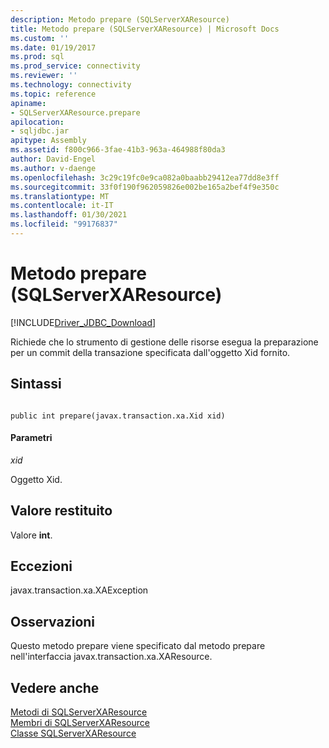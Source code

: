 ```yaml
---
description: Metodo prepare (SQLServerXAResource)
title: Metodo prepare (SQLServerXAResource) | Microsoft Docs
ms.custom: ''
ms.date: 01/19/2017
ms.prod: sql
ms.prod_service: connectivity
ms.reviewer: ''
ms.technology: connectivity
ms.topic: reference
apiname:
- SQLServerXAResource.prepare
apilocation:
- sqljdbc.jar
apitype: Assembly
ms.assetid: f800c966-3fae-41b3-963a-464988f80da3
author: David-Engel
ms.author: v-daenge
ms.openlocfilehash: 3c29c19fc0e9ca082a0baabb29412ea77dd8e3ff
ms.sourcegitcommit: 33f0f190f962059826e002be165a2bef4f9e350c
ms.translationtype: MT
ms.contentlocale: it-IT
ms.lasthandoff: 01/30/2021
ms.locfileid: "99176837"
---
```

# <a name="prepare-method-sqlserverxaresource"></a>Metodo prepare (SQLServerXAResource)
[!INCLUDE[Driver_JDBC_Download](../../../includes/driver_jdbc_download.md)]

  Richiede che lo strumento di gestione delle risorse esegua la preparazione per un commit della transazione specificata dall'oggetto Xid fornito.  
  
## <a name="syntax"></a>Sintassi  
  
```  
  
public int prepare(javax.transaction.xa.Xid xid)  
```  
  
#### <a name="parameters"></a>Parametri  
 *xid*  
  
 Oggetto Xid.  
  
## <a name="return-value"></a>Valore restituito  
 Valore **int**.  
  
## <a name="exceptions"></a>Eccezioni  
 javax.transaction.xa.XAException  
  
## <a name="remarks"></a>Osservazioni  
 Questo metodo prepare viene specificato dal metodo prepare nell'interfaccia javax.transaction.xa.XAResource.  
  
## <a name="see-also"></a>Vedere anche  
 [Metodi di SQLServerXAResource](../../../connect/jdbc/reference/sqlserverxaresource-methods.md)   
 [Membri di SQLServerXAResource](../../../connect/jdbc/reference/sqlserverxaresource-members.md)   
 [Classe SQLServerXAResource](../../../connect/jdbc/reference/sqlserverxaresource-class.md)  
  
  
